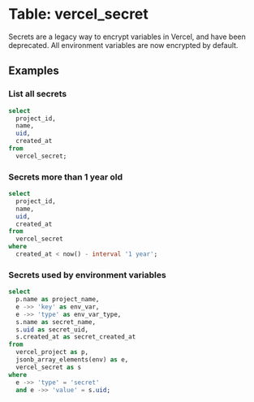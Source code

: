 # Table: vercel_secret

Secrets are a legacy way to encrypt variables in Vercel, and have been deprecated. All environment variables are now encrypted by default.

## Examples

### List all secrets

```sql
select
  project_id,
  name,
  uid,
  created_at
from
  vercel_secret;
```

### Secrets more than 1 year old

```sql
select
  project_id,
  name,
  uid,
  created_at
from
  vercel_secret
where
  created_at < now() - interval '1 year';
```

### Secrets used by environment variables

```sql
select
  p.name as project_name,
  e ->> 'key' as env_var,
  e ->> 'type' as env_var_type,
  s.name as secret_name,
  s.uid as secret_uid,
  s.created_at as secret_created_at
from
  vercel_project as p,
  jsonb_array_elements(env) as e,
  vercel_secret as s
where
  e ->> 'type' = 'secret'
  and e ->> 'value' = s.uid;
```
